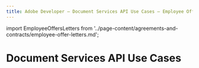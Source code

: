 ```yaml
---
title: Adobe Developer — Document Services API Use Cases — Employee Offer Letters
---
```


import EmployeeOffersLetters from '../page-content/agreements-and-contracts/employee-offer-letters.md';


<Hero slots="heading" variant="fullwidth" theme="dark"  customLayout className="herobgImage" />

# Document Services API Use Cases

<MenuWrapperComponent  slots="content"  repeat="1" theme="lightest"/>

<EmployeeOffersLetters />
